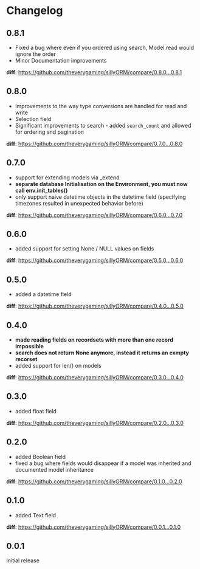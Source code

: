 # Changelog

## 0.8.1

- Fixed a bug where even if you ordered using search, Model.read would ignore the order
- Minor Documentation improvements

**diff**: https://github.com/theverygaming/sillyORM/compare/0.8.0...0.8.1

## 0.8.0

- improvements to the way type conversions are handled for read and write
- Selection field
- Significant improvements to search - added `search_count` and allowed for ordering and pagination

**diff**: https://github.com/theverygaming/sillyORM/compare/0.7.0...0.8.0

## 0.7.0

- support for extending models via _extend
- **separate database Initialisation on the Environment, you must now call env.init_tables()**
- only support naive datetime objects in the datetime field (specifying timezones resulted in unexpected behavior before)

**diff**: https://github.com/theverygaming/sillyORM/compare/0.6.0...0.7.0

## 0.6.0

- added support for setting None / NULL values on fields

**diff**: https://github.com/theverygaming/sillyORM/compare/0.5.0...0.6.0

## 0.5.0

- added a datetime field

**diff**: https://github.com/theverygaming/sillyORM/compare/0.4.0...0.5.0

## 0.4.0

- **made reading fields on recordsets with more than one record impossible**
- **search does not return None anymore, instead it returns an exmpty recorset**
- added support for len() on models

**diff**: https://github.com/theverygaming/sillyORM/compare/0.3.0...0.4.0

## 0.3.0

- added float field

**diff**: https://github.com/theverygaming/sillyORM/compare/0.2.0...0.3.0

## 0.2.0

- added Boolean field
- fixed a bug where fields would disappear if a model was inherited and documented model inheritance

**diff**: https://github.com/theverygaming/sillyORM/compare/0.1.0...0.2.0

## 0.1.0

- added Text field

**diff**: https://github.com/theverygaming/sillyORM/compare/0.0.1...0.1.0

## 0.0.1

Initial release
